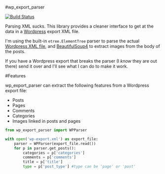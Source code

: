 #wp_export_parser

[![Build Status](https://secure.travis-ci.org/RealGeeks/wp_export_parser.png?branch=master)](http://travis-ci.org/RealGeeks/wp_export_parser)

Parsing XML sucks.  This library provides a cleaner interface to get at the data in a [Wordpress](http://wordpress.org) export XML file.  

I'm using the built-in `etree.ElementTree` parser to parse the actual [Wordpress XML file](http://en.blog.wordpress.com/2006/06/12/xml-import-export/), and [BeautifulSoup4](http://www.crummy.com/software/BeautifulSoup/) to extract images from the body of the posts.

If you have a Wordpress export that breaks the parser (I *know* they are out there) send it over and I'll see what I can do to make it work.

#Features

wp_export_parser can extract the following features from a Wordpress export file:

 * Posts
 * Pages
 * Comments
 * Categories
 * Images linked in posts and pages


```python
from wp_export_parser import WPParser

with open('wp-export.xml') as export_file:
    parser = WPParser(export_file.read())
    for p in parser.get_posts():
        categories = p['categories']
        comments = p['comments']
        title = p['title']
        type = p['post_type'] #type can be 'page' or 'post'
```
